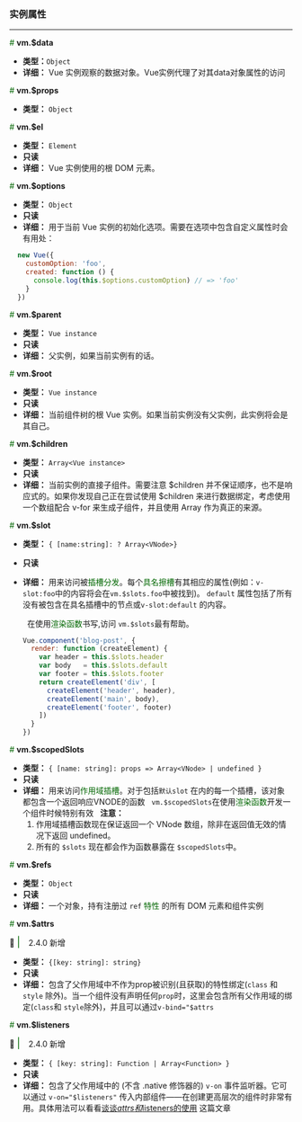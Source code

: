 ### 实例属性
---

<font color="#006600">\#</font> **vm.$data**

* **类型：**`Object`
* **详细：**
  Vue 实例观察的数据对象。Vue实例代理了对其data对象属性的访问


<font color="#006600">\#</font> **vm.$props**

* **类型：** `Object`

<font color="#006600">\#</font> **vm.$el**

* **类型：** `Element`
* **只读**
* **详细：** 
Vue 实例使用的根 DOM 元素。

<font color="#006600">\#</font> **vm.$options**

* **类型：** `Object`
* **只读**
* **详细：**
  用于当前 Vue 实例的初始化选项。需要在选项中包含自定义属性时会有用处：
```js
  new Vue({
    customOption: 'foo',
    created: function () {
      console.log(this.$options.customOption) // => 'foo'
    }
  })
```

<font color="#006600">\#</font> **vm.$parent**

* **类型：** `Vue instance`
* **只读**
* **详细：** 
  父实例，如果当前实例有的话。


<font color="#006600">\#</font> **vm.$root**

* **类型：** `Vue instance`
* **只读**
* **详细：** 
  当前组件树的根 Vue 实例。如果当前实例没有父实例，此实例将会是其自己。

<font color="#006600">\#</font> **vm.$children**

* **类型：** `Array<Vue instance>`
* **只读**
* **详细：** 
  当前实例的直接子组件。需要注意 $children 并不保证顺序，也不是响应式的。如果你发现自己正在尝试使用 $children 来进行数据绑定，考虑使用一个数组配合 v-for 来生成子组件，并且使用 Array 作为真正的来源。

<font color="#006600">\#</font> **vm.$slot**

* **类型：** `{ [name:string]: ? Array<VNode>}`
* **只读**
* **详细：** 
  用来访问被<font color="#006600">插槽分发</font>。每个<font color="#006600">具名擦槽</font>有其相应的属性(例如：`v-slot:foo`中的内容将会在`vm.$slots.foo`中被找到)。 `default` 属性包括了所有没有被包含在具名插槽中的节点或`v-slot:default` 的内容。

  &nbsp; 
  在使用<font color="#006600">渲染函数</font>书写,访问 `vm.$slots`最有帮助。

  ```js
  Vue.component('blog-post', {
    render: function (createElement) {
      var header = this.$slots.header
      var body   = this.$slots.default
      var footer = this.$slots.footer
      return createElement('div', [
        createElement('header', header),
        createElement('main', body),
        createElement('footer', footer)
      ])
    }
  })
  ```

<font color="#006600">\#</font> **vm.$scopedSlots**

* **类型：** `{ [name: string]: props => Array<VNode> | undefined }`
* **只读**
* **详细：**
  用来访问<font color="#006600">作用域插槽</font>。对于包括`默认slot` 在内的每一个插槽，该对象都包含一个返回响应VNODE的函数
  &nbsp;
  `vm.$scopedSlots`在使用<font color="#006600">渲染函数</font>开发一个组件时候特别有效
  &nbsp;
  **注意：** 
    1. 作用域插槽函数现在保证返回一个 VNode 数组，除非在返回值无效的情况下返回 undefined。
    2. 所有的 `$slots` 现在都会作为函数暴露在 `$scopedSlots`中。


<font color="#006600">\#</font> **vm.$refs**

* **类型：** `Object`
* **只读**
* **详细：**
  一个对象，持有注册过 `ref` <font color="#006600">特性</font> 的所有 DOM 元素和组件实例

<font color="#006600">\#</font> **vm.$attrs**

:tada: <font color="#006600" size=4>|</font> &ensp; 2.4.0 新增
* **类型：** `{[key: string]: string}`
* **只读**
* **详细：**
  包含了父作用域中不作为prop被识别(且获取)的特性绑定(`class` 和 `style` 除外)。当一个组件没有声明任何`prop`时，这里会包含所有父作用域的绑定(`class`和 `style`除外)，并且可以通过`v-bind="$attrs`

<font color="#006600">\#</font> **vm.$listeners**

:tada: <font color="#006600" size=4>|</font> &ensp; 2.4.0 新增

* **类型：** `{ [key: string]: Function | Array<Function> }`
* **只读**
* **详细：**
包含了父作用域中的 (不含 .native 修饰器的) `v-on` 事件监听器。它可以通过 `v-on="$listeners"` 传入内部组件——在创建更高层次的组件时非常有用。具体用法可以看看[谈谈$attrs和$listeners的使用](../vue/listerens.md) 这篇文章


 

